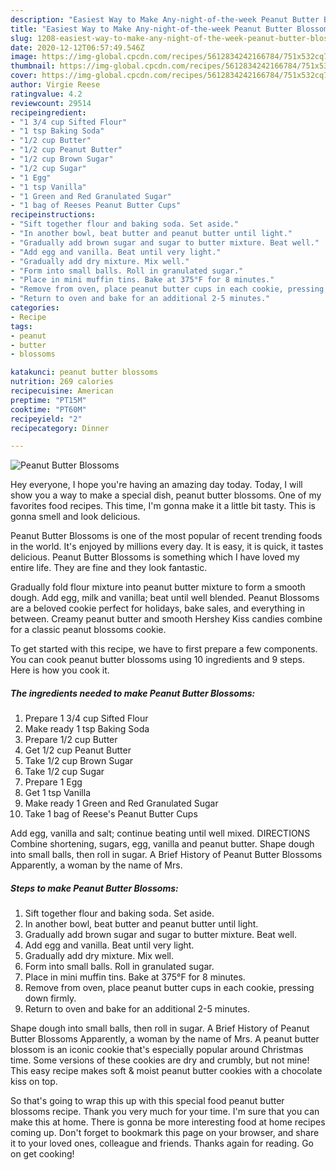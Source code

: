 ```yaml
---
description: "Easiest Way to Make Any-night-of-the-week Peanut Butter Blossoms"
title: "Easiest Way to Make Any-night-of-the-week Peanut Butter Blossoms"
slug: 1208-easiest-way-to-make-any-night-of-the-week-peanut-butter-blossoms
date: 2020-12-12T06:57:49.546Z
image: https://img-global.cpcdn.com/recipes/5612834242166784/751x532cq70/peanut-butter-blossoms-recipe-main-photo.jpg
thumbnail: https://img-global.cpcdn.com/recipes/5612834242166784/751x532cq70/peanut-butter-blossoms-recipe-main-photo.jpg
cover: https://img-global.cpcdn.com/recipes/5612834242166784/751x532cq70/peanut-butter-blossoms-recipe-main-photo.jpg
author: Virgie Reese
ratingvalue: 4.2
reviewcount: 29514
recipeingredient:
- "1 3/4 cup Sifted Flour"
- "1 tsp Baking Soda"
- "1/2 cup Butter"
- "1/2 cup Peanut Butter"
- "1/2 cup Brown Sugar"
- "1/2 cup Sugar"
- "1 Egg"
- "1 tsp Vanilla"
- "1 Green and Red Granulated Sugar"
- "1 bag of Reeses Peanut Butter Cups"
recipeinstructions:
- "Sift together flour and baking soda. Set aside."
- "In another bowl, beat butter and peanut butter until light."
- "Gradually add brown sugar and sugar to butter mixture. Beat well."
- "Add egg and vanilla. Beat until very light."
- "Gradually add dry mixture. Mix well."
- "Form into small balls. Roll in granulated sugar."
- "Place in mini muffin tins. Bake at 375°F for 8 minutes."
- "Remove from oven, place peanut butter cups in each cookie, pressing down firmly."
- "Return to oven and bake for an additional 2-5 minutes."
categories:
- Recipe
tags:
- peanut
- butter
- blossoms

katakunci: peanut butter blossoms 
nutrition: 269 calories
recipecuisine: American
preptime: "PT15M"
cooktime: "PT60M"
recipeyield: "2"
recipecategory: Dinner

---
```



![Peanut Butter Blossoms](https://img-global.cpcdn.com/recipes/5612834242166784/751x532cq70/peanut-butter-blossoms-recipe-main-photo.jpg)

Hey everyone, I hope you're having an amazing day today. Today, I will show you a way to make a special dish, peanut butter blossoms. One of my favorites food recipes. This time, I'm gonna make it a little bit tasty. This is gonna smell and look delicious.

Peanut Butter Blossoms is one of the most popular of recent trending foods in the world. It's enjoyed by millions every day. It is easy, it is quick, it tastes delicious. Peanut Butter Blossoms is something which I have loved my entire life. They are fine and they look fantastic.

Gradually fold flour mixture into peanut butter mixture to form a smooth dough. Add egg, milk and vanilla; beat until well blended. Peanut Blossoms are a beloved cookie perfect for holidays, bake sales, and everything in between. Creamy peanut butter and smooth Hershey Kiss candies combine for a classic peanut blossoms cookie.


To get started with this recipe, we have to first prepare a few components. You can cook peanut butter blossoms using 10 ingredients and 9 steps. Here is how you cook it.

<!--inarticleads1-->

##### The ingredients needed to make Peanut Butter Blossoms:

1. Prepare 1 3/4 cup Sifted Flour
1. Make ready 1 tsp Baking Soda
1. Prepare 1/2 cup Butter
1. Get 1/2 cup Peanut Butter
1. Take 1/2 cup Brown Sugar
1. Take 1/2 cup Sugar
1. Prepare 1 Egg
1. Get 1 tsp Vanilla
1. Make ready 1 Green and Red Granulated Sugar
1. Take 1 bag of Reese&#39;s Peanut Butter Cups


Add egg, vanilla and salt; continue beating until well mixed. DIRECTIONS Combine shortening, sugars, egg, vanilla and peanut butter. Shape dough into small balls, then roll in sugar. A Brief History of Peanut Butter Blossoms Apparently, a woman by the name of Mrs. 

<!--inarticleads2-->

##### Steps to make Peanut Butter Blossoms:

1. Sift together flour and baking soda. Set aside.
1. In another bowl, beat butter and peanut butter until light.
1. Gradually add brown sugar and sugar to butter mixture. Beat well.
1. Add egg and vanilla. Beat until very light.
1. Gradually add dry mixture. Mix well.
1. Form into small balls. Roll in granulated sugar.
1. Place in mini muffin tins. Bake at 375°F for 8 minutes.
1. Remove from oven, place peanut butter cups in each cookie, pressing down firmly.
1. Return to oven and bake for an additional 2-5 minutes.


Shape dough into small balls, then roll in sugar. A Brief History of Peanut Butter Blossoms Apparently, a woman by the name of Mrs. A peanut butter blossom is an iconic cookie that&#39;s especially popular around Christmas time. Some versions of these cookies are dry and crumbly, but not mine! This easy recipe makes soft &amp; moist peanut butter cookies with a chocolate kiss on top. 

So that's going to wrap this up with this special food peanut butter blossoms recipe. Thank you very much for your time. I'm sure that you can make this at home. There is gonna be more interesting food at home recipes coming up. Don't forget to bookmark this page on your browser, and share it to your loved ones, colleague and friends. Thanks again for reading. Go on get cooking!
